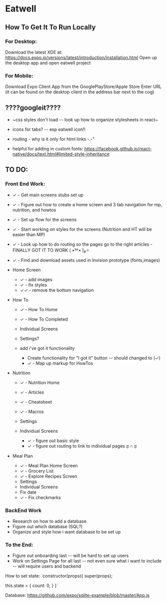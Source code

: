 # Eatwell

## How To Get It To Run Locally
### For Desktop:
Download the latest XDE at: https://docs.expo.io/versions/latest/introduction/installation.html
Open up the desktop app and open eatwell project

### For Mobile:
Download Expo Client App from the GooglePlayStore/Apple Store
Enter URL (it can be found on the desktop client in the address bar next to the cog)

## ????googleit????
* ~css styles don't load -- look up how to organize stylesheets in react~
* icons for tabs? -- esp eatwell icon!!
* routing - why is it only for html links -.-"

* helpful for adding in custom fonts: https://facebook.github.io/react-native/docs/text.html#limited-style-inheritance

## TO DO:
### Front End Work:
* ✓ - Get main screens stubs set up
* ✓ - Figure out how to create a home screen and 3 tab navigation for mp, nutrition, and howtos
* ✓ - Set up flow for the screens
* ✓ - Start working on styles for the screens (Nutrition and HT will be easier than MP)
* ✓ - Look up how to do routing so the pages go to the right articles - FINALLY GOT IT TO WORK ( •̀ᄇ• ́)ﻭ✧
* ✓ - Find and download assets used in Invision prototype (fonts,images)


* Home Screen
	* ✓ - add images
	* ✓ - fix styles
	* ✓✓ -  remove the bottom navigation

* How To
	* ✓ -  How To Home
	* ✓ -  How To Completed
	* Individual Screens
	* Settings?
	* add i've got it functionality

		* Create functionality for "I got it" button -- should changed to (✓)
		* ✓ - Map up markup for HowTos

* Nutrition
	* ✓ - Nutrition Home
	* ✓ - Articles
	* ✓ - Cheatsheet
	* ✓ - Macros
	* Settings
	* Individual Screens

		* ✓ - figure out basic style
		* ✓ - figure out routing to link to individual pages ಥ ೧ ಥ

* Meal Plan
	* ✓ - Meal Plan Home Screen
	* ✓ - Grocery List
	* ✓ - Explore Recipes Screen
	* Settings
	* Individual Screens
	* Fix date
	* ✓ - Fix checkmarks


### BackEnd Work
* Research on how to add a database
* Figure out which database (SQL?)
* Organize and style how i want database to be set up

### To the End:
* Figure out onboarding last -- will be hard to set up users
* Work on Settings Page for all last -- not even sure what i want to include -- will require users and backend

How to set state:
`constructor(props){
   super(props);

   this.state = {
      count: 0,
   }
}`

Database:
https://github.com/expo/sqlite-example/blob/master/App.js

